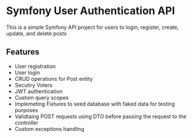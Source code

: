 # Symfony User Authentication API

This is a simple Symfony API project for users to login, register, create, update, and delete posts

## Features

- User registration
- User login
- CRUD operations for Post entity
- Secutiry Voters
- JWT authentication
- Custom query scopes
- Implemeting Fixtures to seed database with faked data for testing purposes
- Validtaing POST requests using DTO before passing the request to the controller
- Custom exceptions handling
